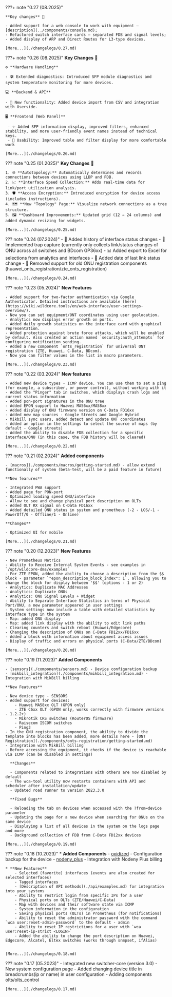 ???+ note "0.27 (08.2025)"

    **Key changes** 🔑     
    
    - Added support for a web console to work with equipment – [description](../components/console.md);  
    - Refactored switch interface cards – separated FDB and signal levels;
    - Added display of ARP and Direct Routes for L3-type devices.

    [More...](./changelogs/0.27.md)    

???+ note "0.26 (08.2025)"
    **Key Changes** 🔑      
    
    ⚙️ **Hardware Handling**    

    - 🛠️ Extended diagnostics: Introduced SFP module diagnostics and system temperature monitoring for more devices.
    
    💻 **Backend & API**

    - 🚀 New functionality: Added device import from CSV and integration with Userside.
    
    🖥️ **Frontend (Web Panel)**    

     - ✨ Added SFP information display, improved filters, enhanced stability, and more user-friendly event names instead of technical keys.
     - 🎨 Usability: Improved table and filter display for more comfortable work  

    [More...](./changelogs/0.26.md)


??? note "0.25 (01.2025)"
    **Key Changes** 🔑    

    1. 🌐 **Autotopology:** Automatically determines and records connections between devices using LLDP and FDB.
    2. 📈 **Interface Speed Collection:** Adds real-time data for link/port utilization analysis.
    3. 🛡️ **Access Encryption:** Introduced encryption for device access (includes instructions).
    4. 🗺️ **New "Topology" Page:** Visualize network connections as a tree structure.
    5. 🖼️ **Dashboard Improvements:** Updated grid (12 → 24 columns) and added dynamic resizing for widgets.

    [More...](./changelogs/0.25.md)

??? note "0.24 (07.2024)"
    - 📜 Added history of interface status changes
    - 🔄 Implemented trap capture (currently only collects link/status changes of ONU across all switches and BDcom GP36xx)
    - 📊 Added export to Excel for selections from analytics and interfaces
    - 📅 Added date of last link status change
    - 🚫 Removed support for old ONU registration components (huawei_onts_registration/zte_onts_registration)
        
    [More...](./changelogs/0.24.md)

??? note "0.23 (05.2024)"
    **New Features**

    - Added support for two-factor authentication via Google Authenticator. Detailed instructions are available [here](https://wiki.wildcore.tools/en/web-interface/user-settings-overview/).
    - Now you can set equipment/ONT coordinates using user geolocation.
    - Analytics now displays error growth on ports.
    - Added daily growth statistics on the interface card with graphical representation.
    - Added protection against brute force attacks, which will be enabled by default. Also created an action named `security:auth_attempts` for configuring notification sending.
    - Added a new component `onts_registration` for universal ONT registration (ZTE, Huawei, C-Data, BDcom).
    - Now you can filter values in the list in macro parameters.
    
    [More...](./changelogs/0.23.md)

??? note "0.22 (03.2024)"
    **New features** 
     
    - Added new device types - ICMP device. You can use them to set a ping (for example, a subscriber, or power control), without working with it
    - Added the "Pinger" tab in switches, which displays crash logs and current status information
    - Added pon-port signatures in the ONU tree
    - Added EPON support to Huawei MA56xx/MA58xx
    - Added display of ONU firmware version on C-Data FD16xx
    - Added new map sources - Google Streets and Google Hybrid
    - Mikbill sync users, added detect and update ONT coordinates
    - Added an option in the settings to select the source of maps (by default - Google streets)
    - Added the ability to disable FDB collection for a specific interface/ONU (in this case, the FDB history will be cleared)

    [More...](./changelogs/0.22.md)

??? note "0.21 (02.2024)"
    **Added components**

    - [macros](./components/macros/getting-started.md) - allow extend functionally of system (beta-test, will be a paid feature in future)

    **New fearures**
    
    - Integrated PWA support
    - Added page for PON-port
    - Optimized loading speed ONU/interface
    - Allow to see and change physical port description on OLTs
    - Added OLT RX signal on C-Data FD16xx
    - Added detailed ONU status in system and prometheus (-2 - LOS/-1 - PowerOff/0 - Offline/1 - Online)

    **Changes**
    
    - Optimized UI for mobile

    [More...](./changelogs/0.21.md)

??? note "0.20 (12.2023)"
    **New Features**

    - New Prometheus Metrics
    - Ability to Receive Internal System Events - see examples in `/opt/wildcore-dms/examples`
    - For ZTE EPON, added the ability to choose a description from the $$ block - parameter `"epon_description_block_index": 1`, allowing you to change the block for display between '$$' (options - 1 or 2)
    - Analytics: Duplicate MAC Addresses
    - Analytics: Duplicate ONUs
    - Analytics: ONU Signal Levels + Widget
    - Ability to Separate Interface Statistics in terms of Physical Port/ONU, a new parameter appeared in user settings
    - System settings now include a table with detailed statistics by interface type in the system
    - Map: added ONU display
    - Map: added link display with the ability to edit link paths
    - Clearing counters and switch reboot (Huawei/Edgecore)
    - Changing the description of ONUs on C-Data FD12xx/FD16xx
    - Added a block with information about equipment access issues
    - Display of traffic and errors on physical ports (C-Data/ZTE/BDcom)
    
    [More...](./changelogs/0.20.md)  


??? note "0.19 (11.2023)"
    **Added Components**      

    - [sensors](./components/sensors.md) - Device configuration backup
    - [mikbill_integration](./components/mikbill_integration.md) - Integration with MikBill billing
    
    **New Features**

    - New device type - SENSORS
    - Added support for devices:
        - Huawei MA58xx OLT (GPON only)
        - ZTE C6xx OLT (GPON only, works correctly with firmware versions - 1.2.2+)
        - Mikrotik CRS switches (RouterOS firmware)
        - Raisecom ISCOM switches
        - Ping3
    - In the ONU registration component, the ability to divide the template into blocks has been added, more details here - [ONT Registration](./components/onts-registration/getting-started.md)
    - Integration with MikBill billing
    - Before accessing the equipment, it checks if the device is reachable via ICMP (can be disabled in settings)

      **Changes**

      - Components related to integrations with others are now disabled by default
      - The wca-tool utility now restarts containers with API and scheduler after installation/update
      - Updated road runner to version 2023.3.0

      **Fixed Bugs**

      - Reloading the tab on devices when accessed with the ?from=device parameter
      - Updating the page for a new device when searching for ONUs on the same device
      - Displaying a list of all devices in the system on the logs page and more
      - Background collection of FDB from C-Data FD12xx devices
    
    [More...](./changelogs/0.19.md)     

??? note "0.18 (10.2023)" 
    * **Added Components**
        - [oxidized](./components/oxidized.md) - Configuration backup for the device
        - [nodeny_plus](./components/nodeny_plus.md) - Integration with Nodeny Plus billing
    
    * **New Features**
        - Selected (favorite) interfaces (events are also created for selected interfaces)
        - Tagged interfaces
        - [Description of API methods](./api/examples.md) for integration into your systems
        - Ability to restrict login from specific IPs for a user
        - Physical ports on OLTs (ZTE/Huawei/C-Data)
        - Map with devices and their software state via ICMP
        - System information in the configuration
        - Saving physical ports (OLTs) in Prometheus (for notifications)
        - Ability to reset the administrator password with the command `wca user:reset-admin-password` to the default - admin
        - Ability to reset IP restrictions for a user with `wca user:reset-ip-strict <LOGIN>`
        - Added the ability to change the port description on Huawei, Edgecore, Alcatel, Eltex switches (works through snmpset, ifAlias)
    

    [More...](./changelogs/0.18.md) 
    
??? note "0.17 (05.2023)"
    - Integrated new switcher-core (version 3.0)
    - New system configuration page
    - Added changing device title in breadcrumbs(ip or name) in user configuration
    - Adding components olts/olts_control

    [More...](./changelogs/0.17.md) 

